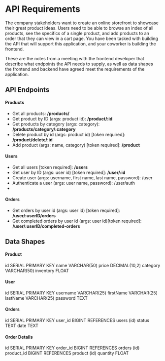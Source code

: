 # API Requirements
The company stakeholders want to create an online storefront to showcase their great product ideas. Users need to be able to browse an index of all products, see the specifics of a single product, and add products to an order that they can view in a cart page. You have been tasked with building the API that will support this application, and your coworker is building the frontend.

These are the notes from a meeting with the frontend developer that describe what endpoints the API needs to supply, as well as data shapes the frontend and backend have agreed meet the requirements of the application.

## API Endpoints
#### Products
- Get all products: **/products/**
- Get product by ID (args: product id): **/product/:id**
- Get products by category (args: category): **/products/category/:category**
- Delete product by id (args: product id) [token required]: **/product/delete/:id**
- Add product (args: name, category) [token required]: **/product**
#### Users
- Get all users [token required]: **/users**
- Get user by ID (args: user id) [token required]: **/user/:id**
- Create user (args: username, first name, last name, password): /user
- Authenticate a user (args: user name, password): /user/auth
- 
#### Orders
- Get orders by user id (args: user id) [token required]: **/user/:userID/orders**
- Get completed orders by user id (args: user id)[token required]: **/user/:userID/completed-orders**

## Data Shapes
#### Product
id          SERIAL PRIMARY KEY
name        VARCHAR(50)
price       DECIMAL(10,2)
category    VARCHAR(50)
inventory   FLOAT

#### User
id          SERIAL PRIMARY KEY
username    VARCHAR(25)
firstName   VARCHAR(25)
lastName    VARCHAR(25)
password    TEXT

#### Orders
id          SERIAL PRIMARY KEY
user_id     BIGINT REFERENCES users (id) 
status      TEXT
date        TEXT

#### Order Details
id          SERIAL PRIMARY KEY
order_id    BIGINT REFERENCES orders (id)
product_id  BIGINT REFERENCES product (id)
quantity    FLOAT
